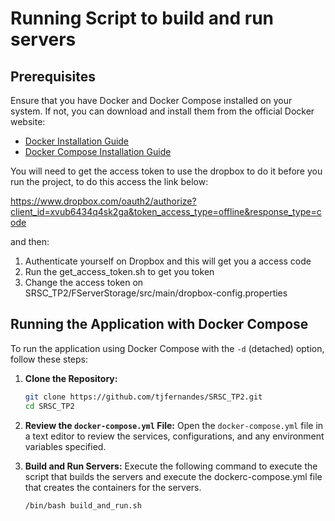 # Running Script to build and run servers

## Prerequisites

Ensure that you have Docker and Docker Compose installed on your system. If not, you can download and install them from the official Docker website:

- [Docker Installation Guide](https://docs.docker.com/get-docker/)
- [Docker Compose Installation Guide](https://docs.docker.com/compose/install/)

You will need to get the access token to use the dropbox to do it before you run the project, to do this access the link below:

https://www.dropbox.com/oauth2/authorize?client_id=xvub6434q4sk2ga&token_access_type=offline&response_type=code

and then:

1. Authenticate yourself on Dropbox and this will get you a access code
2. Run the get_access_token.sh to get you token
3. Change the access token on SRSC_TP2/FServerStorage/src/main/dropbox-config.properties


## Running the Application with Docker Compose

To run the application using Docker Compose with the `-d` (detached) option, follow these steps:

1. **Clone the Repository:**
    ```bash
    git clone https://github.com/tjfernandes/SRSC_TP2.git
    cd SRSC_TP2
    ```

2. **Review the `docker-compose.yml` File:**
   Open the `docker-compose.yml` file in a text editor to review the services, configurations, and any environment variables specified.

3. **Build and Run Servers:**
   Execute the following command to execute the script that builds the servers and execute the dockerc-compose.yml file that creates the containers for the servers.
    ```bash
    /bin/bash build_and_run.sh
    ```
